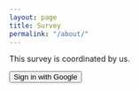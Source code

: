 ```yaml
---
layout: page
title: Survey
permalink: "/about/"
---
```


<head>
    <title>About</title>
</head>
<body>
    <div class="container">
        This survey is coordinated by us. 
    </div>
</body>


<script src="https://apis.google.com/js/platform.js" async defer></script>

<meta name="google-signin-client_id" content="1092513324979-i2efio0recer8vjfjsim86eva7pi7919.apps.googleusercontent.com">

<div class="g-signin2" data-onsuccess="onSignIn"></div>


<!-- Add the Sign-In button -->
<button onclick="google-signin-button" data-clientid="1092513324979-i2efio0recer8vjfjsim86eva7pi7919.apps.googleusercontent.com">Sign in with Google</button>

<script>
// Initialize the Google Sign-In API
gapi.load('auth2', function() {
    gapi.auth2.init({
        client_id: '1092513324979-i2efio0recer8vjfjsim86eva7pi7919.apps.googleusercontent.com' // Replace with your actual Client ID
    });
});

// Function to handle Google Sign-In
function signInWithGoogle() {
    gapi.auth2.getAuthInstance().signIn().then(function(googleUser) {
        // Handle the user sign-in
        console.log('User signed in.');
        // You can access user information via googleUser.getBasicProfile() and take further actions.
    });
}

// Attach the signInWithGoogle function to the button's click event
document.getElementById('google-signin-button').addEventListener('click', signInWithGoogle);
</script>
